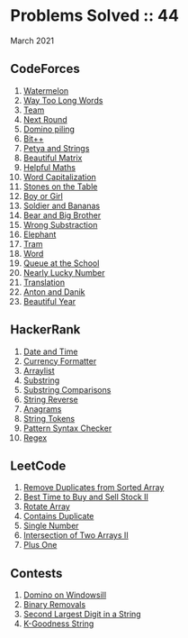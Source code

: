 # Problems Solved :: 44
March 2021

CodeForces
-----------------
1. [Watermelon](https://codeforces.com/problemset/problem/4/A)
1. [Way Too Long Words](https://codeforces.com/problemset/problem/71/A)
1. [Team](https://codeforces.com/problemset/problem/231/A)
1. [Next Round](https://codeforces.com/problemset/problem/158/A)
1. [Domino piling](https://codeforces.com/problemset/problem/50/A)
1. [Bit++](https://codeforces.com/problemset/problem/282/A)
1. [Petya and Strings](https://codeforces.com/problemset/problem/112/A)
1. [Beautiful Matrix](https://codeforces.com/problemset/problem/263/A)
1. [Helpful Maths](https://codeforces.com/problemset/problem/339/A)
1. [Word Capitalization](https://codeforces.com/problemset/problem/281/A)
1. [Stones on the Table](https://codeforces.com/problemset/problem/266/A)
1. [Boy or Girl](https://codeforces.com/problemset/problem/236/A)
1. [Soldier and Bananas](https://codeforces.com/problemset/problem/546/A)
1. [Bear and Big Brother](https://codeforces.com/problemset/problem/791/A)
1. [Wrong Substraction](https://codeforces.com/problemset/problem/977/A)
1. [Elephant](https://codeforces.com/problemset/problem/617/A)
1. [Tram](https://codeforces.com/problemset/problem/116/A)
1. [Word](https://codeforces.com/problemset/problem/59/A)
1. [Queue at the School](https://codeforces.com/contest/266/problem/B)
1. [Nearly Lucky Number](https://codeforces.com/problemset/problem/110/A)
1. [Translation](https://codeforces.com/problemset/problem/41/A)
1. [Anton and Danik](https://codeforces.com/problemset/problem/734/A)
1. [Beautiful Year](https://codeforces.com/problemset/problem/271/A)

HackerRank
-----------------
1. [Date and Time](https://www.hackerrank.com/challenges/java-date-and-time)
1. [Currency Formatter](https://www.hackerrank.com/challenges/java-currency-formatter/)
1. [Arraylist](https://www.hackerrank.com/challenges/java-arraylist/)
1. [Substring](https://www.hackerrank.com/challenges/java-substring/)
1. [Substring Comparisons](https://www.hackerrank.com/challenges/java-string-compare/)
1. [String Reverse](https://www.hackerrank.com/challenges/java-string-reverse/)
1. [Anagrams](https://www.hackerrank.com/challenges/java-anagrams/)
1. [String Tokens](https://www.hackerrank.com/challenges/java-string-tokens/)
1. [Pattern Syntax Checker](https://www.hackerrank.com/challenges/pattern-syntax-checker/)
1. [Regex](https://www.hackerrank.com/challenges/java-regex/)

LeetCode
-----------------
1. [Remove Duplicates from Sorted Array](https://leetcode.com/explore/interview/card/top-interview-questions-easy/92/array/727/)
1. [Best Time to Buy and Sell Stock II](https://leetcode.com/explore/interview/card/top-interview-questions-easy/92/array/564/)
1. [Rotate Array](https://leetcode.com/explore/interview/card/top-interview-questions-easy/92/array/646/)
1. [Contains Duplicate](https://leetcode.com/explore/interview/card/top-interview-questions-easy/92/array/578/)
1. [Single Number](https://leetcode.com/explore/interview/card/top-interview-questions-easy/92/array/549/)
1. [Intersection of Two Arrays II](https://leetcode.com/explore/interview/card/top-interview-questions-easy/92/array/674/)
1. [Plus One](https://leetcode.com/explore/interview/card/top-interview-questions-easy/92/array/559/)

Contests
-----------------
1. [Domino on Windowsill](https://codeforces.com/contest/1499/problem/A)
1. [Binary Removals](https://codeforces.com/contest/1499/problem/B)
1. [Second Largest Digit in a String](https://leetcode.com/contest/biweekly-contest-48/problems/second-largest-digit-in-a-string/)
1. [K-Goodness String](https://codingcompetitions.withgoogle.com/kickstart/round/0000000000436140/000000000068cca3)